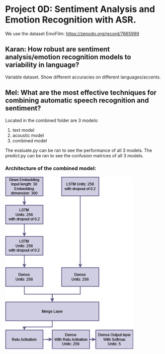 # Project 0D: Sentiment Analysis and Emotion Recognition with ASR.
We use the dataset EmoFilm: https://zenodo.org/record/7665999

## Karan: How robust are sentiment analysis/emotion recognition models to variability in language? 
Variable dataset. Show different accuracies on different languages/accents.

## Mel: What are the most effective techniques for combining automatic speech recognition and sentiment?
Located in the combined folder are 3 models:
1. text model
2. acoustic model
3. combined model

The evaluate.py can be ran to see the performance of all 3 models.
The predict.py can be ran to see the confusion matrices of all 3 models.

### Architecture of the combined model:
![Alt text](combined/images/combined_model.png)

